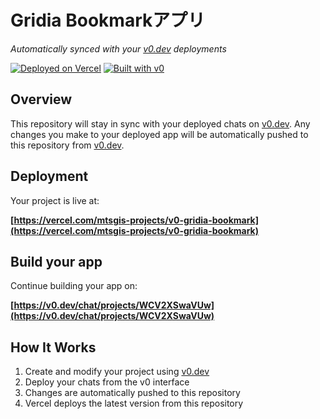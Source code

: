 # Gridia Bookmarkアプリ

*Automatically synced with your [v0.dev](https://v0.dev) deployments*

[![Deployed on Vercel](https://img.shields.io/badge/Deployed%20on-Vercel-black?style=for-the-badge&logo=vercel)](https://vercel.com/mtsgis-projects/v0-gridia-bookmark)
[![Built with v0](https://img.shields.io/badge/Built%20with-v0.dev-black?style=for-the-badge)](https://v0.dev/chat/projects/WCV2XSwaVUw)

## Overview

This repository will stay in sync with your deployed chats on [v0.dev](https://v0.dev).
Any changes you make to your deployed app will be automatically pushed to this repository from [v0.dev](https://v0.dev).

## Deployment

Your project is live at:

**[https://vercel.com/mtsgis-projects/v0-gridia-bookmark](https://vercel.com/mtsgis-projects/v0-gridia-bookmark)**

## Build your app

Continue building your app on:

**[https://v0.dev/chat/projects/WCV2XSwaVUw](https://v0.dev/chat/projects/WCV2XSwaVUw)**

## How It Works

1. Create and modify your project using [v0.dev](https://v0.dev)
2. Deploy your chats from the v0 interface
3. Changes are automatically pushed to this repository
4. Vercel deploys the latest version from this repository
